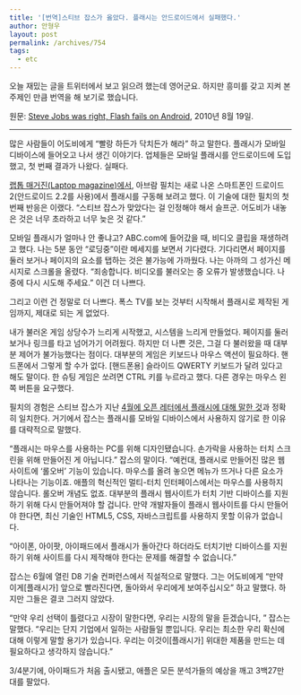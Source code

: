 ```yaml
---
title: '[번역]스티브 잡스가 옳았다. 플래시는 안드로이드에서 실패했다.'
author: 안형우
layout: post
permalink: /archives/754
tags:
  - etc
---
```


오늘 재밌는 글을 트위터에서 보고 읽으려 했는데 영어군요. 하지만 흥미를 갖고 지켜 본 주제인 만큼 번역을 해 보기로 했습니다.

원문: [Steve Jobs was right, Flash fails on Android](http://www.loopinsight.com/2010/08/19/steve-jobs-was-right-flash-fails-on-android/), 2010년 8월 19일.

---

많은 사람들이 어도비에게 “빨랑 하든가 닥치든가 해라” 하고 말한다. 플래시가 모바일 디바이스에 들어오고 나서 생긴 이야기다. 업체들은 모바일 플래시를 안드로이드에 도입했고, 첫 번째 결과가 나왔다. 실패다.

[랩톱 매거진(Laptop magazine)에서](http://www.laptopmag.com/articles/mobile-flash-fail-weak-android-player-proves-jobs-right), 아브람 필치는 새로 나온 스마트폰인 드로이드2(안드로이드 2.2를 사용)에서 플래시를 구동해 보려고 했다. 이 기술에 대한 필치의 첫 번째 반응은 이랬다. “스티브 잡스가 맞았다는 걸 인정해야 해서 슬프군. 어도비가 내놓은 것은 너무 초라하고 너무 늦은 것 같다.”

모바일 플래시가 얼마나 안 좋냐고? ABC.com에 들어갔을 때, 비디오 클립을 재생하려고 했다. 나는 5분 동안 &#8220;로딩중&#8221;이란 메세지를 보면서 기다렸다. 기다리면서 페이지를 둘러 보거나 페이지의 요소를 탭하는 것은 불가능에 가까웠다. 나는 아까의 그 성가신 메시지로 스크롤을 올렸다. “죄송합니다. 비디오를 불러오는 중 오류가 발생했습니다. 나중에 다시 시도해 주세요.” 이건 더 나쁘다.

그리고 이런 건 정말로 더 나쁘다. 폭스 TV를 보는 것부터 시작해서 플래시로 제작된 게임까지, 제대로 되는 게 없었다.

내가 불러온 게임 상당수가 느리게 시작했고, 시스템을 느리게 만들었다. 페이지를 둘러 보거나 링크를 타고 넘어가기 어려웠다. 하지만 더 나쁜 것은, 그걸 다 불러왔을 때 대부분 제어가 불가능했다는 점이다. 대부분의 게임은 키보드나 마우스 액션이 필요하다. 핸드폰에서 그렇게 할 수가 없다. [핸드폰용] 슬라이드 QWERTY 키보드가 달려 있다고 해도 말이다. 한 슈팅 게임은 쏘려면 CTRL 키를 누르라고 했다. 다른 경우는 마우스 왼쪽 버튼을 요구했다.

필치의 경험은 스티브 잡스가 지난 [4월에 오픈 레터에서 플래시에 대해 말한 것](/archives/753)과 정확히 일치한다. 거기에서 잡스는 플래시를 모바일 디바이스에서 사용하지 않기로 한 이유를 대략적으로 말했다.

“플래시는 마우스를 사용하는 PC를 위해 디자인됐습니다. 손가락을 사용하는 터치 스크린을 위해 만들어진 게 아닙니다.” 잡스의 말이다. “예컨대, 플래시로 만들어진 많은 웹사이트에 ‘롤오버’ 기능이 있습니다. 마우스를 올려 놓으면 메뉴가 뜨거나 다른 요소가 나타나는 기능이죠. 애플의 혁신적인 멀티-터치 인터페이스에서는 마우스를 사용하지 않습니다. 롤오버 개념도 없죠. 대부분의 플래시 웹사이트가 터치 기반 디바이스를 지원하기 위해 다시 만들어져야 할 겁니다. 만약 개발자들이 플래시 웹사이트를 다시 만들어야 한다면, 최신 기술인 HTML5, CSS, 자바스크립트를 사용하지 못할 이유가 없습니다.

“아이폰, 아이팟, 아이패드에서 플래시가 돌아간다 하더라도 터치기반 디바이스를 지원하기 위해 사이트를 다시 제작해야 한다는 문제를 해결할 수 없습니다.”

잡스는 6월에 열린 D8 기술 컨퍼런스에서 직설적으로 말했다. 그는 어도비에게 “만약 이게[플래시가] 앞으로 빨라진다면, 돌아와서 우리에게 보여주십시오” 하고 말했다. 하지만 그들은 결코 그러지 않았다.

“만약 우리 선택이 틀렸다고 시장이 말한다면, 우리는 시장의 말을 듣겠습니다, ” 잡스는 말했다. “우리는 단지 기업에서 일하는 사람들일 뿐입니다. 우리는 최소한 우리 확신에 대해 이렇게 말할 용기가 있습니다. 우리는 이것이[플래시가] 위대한 제품을 만드는 데 필요하다고 생각하지 않습니다.”

3/4분기에, 아이패드가 처음 출시됐고, 애플은 모든 분석가들의 예상을 깨고 3백27만 대를 팔았다.